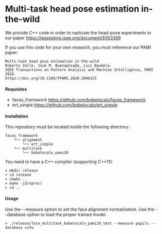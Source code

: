 # Multi-task head pose estimation in-the-wild

We provide C++ code in order to replicate the head-pose experiments in our paper https://ieeexplore.ieee.org/document/9303369

If you use this code for your own research, you must reference our PAMI paper:

```
Multi-task head pose estimation in-the-wild
Roberto Valle, José M. Buenaposada, Luis Baumela.
IEEE Transactions on Pattern Analysis and Machine Intelligence, PAMI 2020.
https://doi.org/10.1109/TPAMI.2020.3046323
```

#### Requisites
- faces_framework https://github.com/bobetocalo/faces_framework
- ert_simple https://github.com/bobetocalo/ert_simple

#### Installation
This repository must be located inside the following directory:
```
faces_framework
    └── alignment
        └── ert_simple
    └── multitask 
        └── bobetocalo_pami20
```
You need to have a C++ compiler (supporting C++11):
```
> mkdir release
> cd release
> cmake ..
> make -j$(nproc)
> cd ..
```
#### Usage
Use the --measure option to set the face alignment normalization.
Use the --database option to load the proper trained model.
```
> ./release/face_multitask_bobetocalo_pami20_test --measure pupils --database cofw
```
